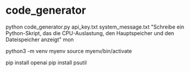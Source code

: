 # code_generator

python code_generator.py api_key.txt system_message.txt "Schreibe ein Python-Skript, das die CPU-Auslastung, den Hauptspeicher und den Dateispeicher anzeigt" mon

python3 -m venv myenv
source myenv/bin/activate

pip install openai
pip install psutil




